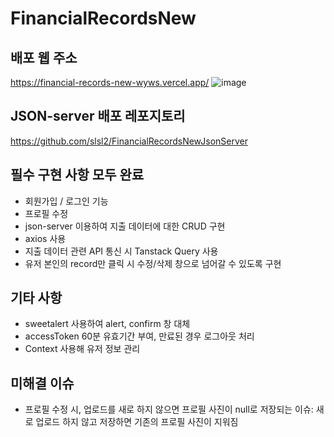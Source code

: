 # FinancialRecordsNew

## 배포 웹 주소
https://financial-records-new-wyws.vercel.app/
![image](https://github.com/slsl2/FinancialRecordsNew/assets/97243275/5c92aa02-ca93-4c52-8fdf-656b5f9103fd)

## JSON-server 배포 레포지토리
https://github.com/slsl2/FinancialRecordsNewJsonServer

## 필수 구현 사항 모두 완료
- 회원가입 / 로그인 기능
- 프로필 수정
- json-server 이용하여 지출 데이터에 대한 CRUD 구현
- axios 사용
- 지출 데이터 관련 API 통신 시 Tanstack Query 사용
- 유저 본인의 record만 클릭 시 수정/삭제 창으로 넘어갈 수 있도록 구현

## 기타 사항
- sweetalert 사용하여 alert, confirm 창 대체
- accessToken 60분 유효기간 부여, 만료된 경우 로그아웃 처리
- Context 사용해 유저 정보 관리

## 미해결 이슈
- 프로필 수정 시, 업로드를 새로 하지 않으면 프로필 사진이 null로 저장되는 이슈:
  새로 업로드 하지 않고 저장하면 기존의 프로필 사진이 지워짐

